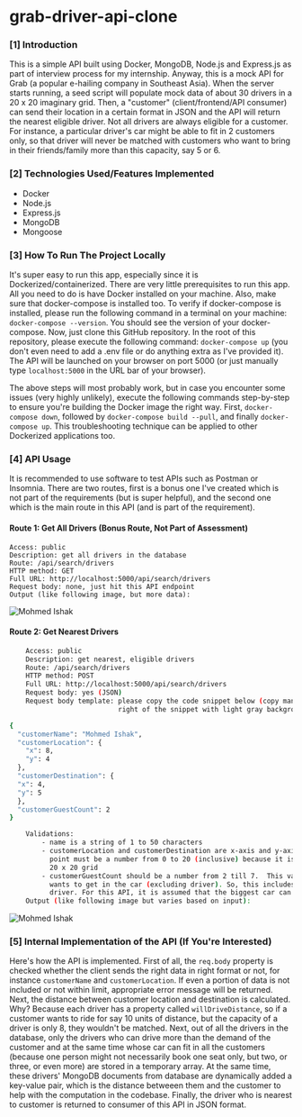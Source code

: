 # grab-driver-api-clone 

### [1] Introduction
This is a simple API built using Docker, MongoDB, Node.js and Express.js as part of interview process for my internship. Anyway, this is a mock API for Grab (a popular e-hailing company in Southeast Asia). When the server starts running, a seed script will populate mock data of about 30 drivers in a 20 x 20 imaginary grid. Then, a "customer" (client/frontend/API consumer) can send their location in a certain format in JSON and the API will return the nearest eligible driver. Not all drivers are always eligible for a customer. For instance, a particular driver's car might be able to fit in 2 customers only, so that driver will never be matched with customers who want to bring in their friends/family more than this capacity, say 5 or 6.

### [2] Technologies Used/Features Implemented
* Docker
* Node.js
* Express.js
* MongoDB
* Mongoose

### [3] How To Run The Project Locally
It's super easy to run this app, especially since it is Dockerized/containerized. There are very little prerequisites to run this app. All you need to do is have Docker installed on your machine. Also, make sure that docker-compose is installed too. To verify if docker-compose is installed, please run the following command in a terminal on your machine: `docker-compose --version`. You should see the version of your docker-compose. Now, just clone this GitHub repository. In the root of this repository, please execute the following command: `docker-compose up` (you don't even need to add a .env file or do anything extra as I've provided it). The API will be launched on your browser on port 5000 (or just manually type `localhost:5000` in the URL bar of your browser). 

The above steps will most probably work, but in case you encounter some issues (very highly unlikely), execute the following commands step-by-step to ensure you're building the Docker image the right way. First, `docker-compose down`, followed by `docker-compose build --pull`, and finally `docker-compose up`. This troubleshooting technique can be applied to other Dockerized applications too.

### [4] API Usage
It is recommended to use software to test APIs such as Postman or Insomnia. There are two routes, first is a bonus one I've created which is not part of the requirements (but is super helpful), and the second one which is the main route in this API (and is part of the requirement).

#### Route 1: Get All Drivers (Bonus Route, Not Part of Assessment)
    Access: public
    Description: get all drivers in the database
    Route: /api/search/drivers
    HTTP method: GET
    Full URL: http://localhost:5000/api/search/drivers
    Request body: none, just hit this API endpoint
    Output (like following image, but more data): 

![Mohmed Ishak](https://user-images.githubusercontent.com/52876913/139466697-56b0b674-26c3-43bc-8887-feb8d4cca839.PNG)

#### Route 2: Get Nearest Drivers
```bash
    Access: public
    Description: get nearest, eligible drivers
    Route: /api/search/drivers
    HTTP method: POST
    Full URL: http://localhost:5000/api/search/drivers
    Request body: yes (JSON)
    Request body template: please copy the code snippet below (copy manually or find the copy button on top
                           right of the snippet with light gray background)
```    
```bash
{
  "customerName": "Mohmed Ishak",
  "customerLocation": {
    "x": 8,
    "y": 4
  },
  "customerDestination": {
  "x": 4,
  "y": 5
  },
  "customerGuestCount": 2
}
```
```bash 
    Validations:
        - name is a string of 1 to 50 characters
        - customerLocation and customerDestination are x-axis and y-axis based coordinates where each x or y
          point must be a number from 0 to 20 (inclusive) because it is assumed that the imaginary map is a
          20 x 20 grid
        - customerGuestCount should be a number from 2 till 7.  This variable means the number of people who
          wants to get in the car (excluding driver). So, this includes you and your friends/family, not the
          driver. For this API, it is assumed that the biggest car can fit in 8 people at a time including the driver.
    Output (like following image but varies based on input): 
```
![Mohmed Ishak](https://user-images.githubusercontent.com/52876913/139468660-b8b36169-74b0-4bd0-95b1-17f526c3aeef.PNG)

### [5] Internal Implementation of the API (If You're Interested)
Here's how the API is implemented. First of all, the `req.body` property is checked whether the client sends the right data in right format or not, for instance `customerName` and `customerLocation`. If even a portion of data is not included or not within limit, appropriate error message will be returned. Next, the distance between customer location and destination is calculated. Why? Because each driver has a property called `willDriveDistance`, so if a customer wants to ride for say 10 units of distance, but the capacity of a driver is only 8, they wouldn't be matched. Next, out of all the drivers in the database, only the drivers who can drive more than the demand of the customer and at the same time whose car can fit in all the customers (because one person might not necessarily book one seat only, but two, or three, or even more) are stored in a temporary array. At the same time, these drivers' MongoDB documents from database are dynamically added a key-value pair, which is the distance betweeen them and the customer to help with the computation in the codebase. Finally, the driver who is nearest to customer is returned to consumer of this API in JSON format.

